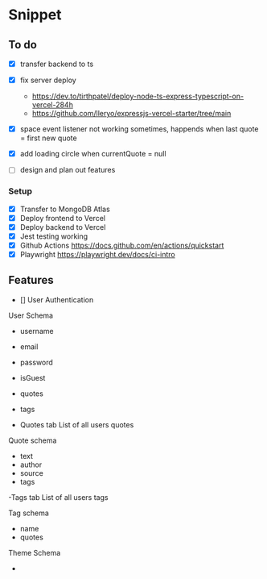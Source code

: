 # Snippet

## To do

- [x] transfer backend to ts
- [x] fix server deploy

  - https://dev.to/tirthpatel/deploy-node-ts-express-typescript-on-vercel-284h
  - https://github.com/lleryo/expressjs-vercel-starter/tree/main

- [x] space event listener not working sometimes, happends when last quote = first new quote
- [x] add loading circle when currentQuote = null
- [ ] design and plan out features

### Setup

- [x] Transfer to MongoDB Atlas
- [x] Deploy frontend to Vercel
- [x] Deploy backend to Vercel
- [x] Jest testing working
- [x] Github Actions https://docs.github.com/en/actions/quickstart
- [x] Playwright https://playwright.dev/docs/ci-intro

## Features

- [] User Authentication

User Schema

- username
- email
- password
- isGuest
- quotes
- tags

- Quotes tab
  List of all users quotes

Quote schema

- text
- author
- source
- tags

-Tags tab
List of all users tags

Tag schema

- name
- quotes

Theme Schema

-
